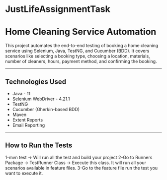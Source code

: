 # JustLifeAssignmentTask

# Home Cleaning Service Automation

This project automates the end-to-end testing of booking a home cleaning service using Selenium, Java, TestNG, and Cucumber (BDD). It covers scenarios like selecting a booking type, choosing a location, materials, number of cleaners, hours, payment method, and confirming the booking.

-----------------------------------

## Technologies Used

- Java - 11
- Selenium WebDriver - 4.21.1
- TestNG
- Cucumber (Gherkin-based BDD)
- Maven
- Extent Reports
- Email Reporting

-----------------------------------

## How to Run the Tests

1-mvn test -> Will run all the test and build your project
2-Go to Runners Package -> TestRunner Class -> Execute this class.
It will run all your scenarios available in feature files.
3-Go to the feature file run the test you want to execute it.